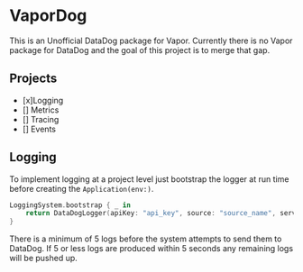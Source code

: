 # VaporDog

This is an Unofficial DataDog package for Vapor. Currently there is no Vapor package for DataDog and the goal of this project is to merge that gap.

## Projects
- [x]Logging
- [] Metrics
- [] Tracing
- [] Events

## Logging
To implement logging at a project level just bootstrap the logger at run time before creating the ```Application(env:)```.
```swift
LoggingSystem.bootstrap { _ in
    return DataDogLogger(apiKey: "api_key", source: "source_name", service: "service_name", hostname: "10.0.1.1")
}
```
There is a minimum of 5 logs before the system attempts to send them to DataDog. If 5 or less logs are produced within 5 seconds any remaining logs will be pushed up.
